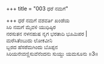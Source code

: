+++
title = "003 ಧರೆ ನಮಗೆ"

+++
ಧರೆ ನಮಗೆ ವಶವರ್ತಿ ಖಂಡೆಯ  
ಸಿರಿ ನಮಗೆ ಮೈವಳಿ ಯುಧಿಷ್ಠಿರ  
ನರಸುತನ ನಳನಹುಷ ನೃಗ ಭರತಾದಿ ಭೂಮಿಪರ |  
ಮರೆಸಿತೆಂಬುದು ಲೋಕವೀನಿ  
ಬ್ಬರದ ಹೆಸರೆಮಗಿಂದು ಬೊಪ್ಪನ  
ಸಿರಿಯನೇವಣ್ಣಿಸುವೆನೆಂದನು ಸುಯ್ದು ಯಮಸೂನು     ॥3॥